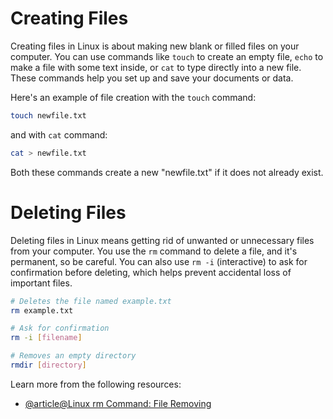 # Creating Files

Creating files in Linux is about making new blank or filled files on your computer. You can use commands like `touch` to create an empty file, `echo` to make a file with some text inside, or `cat` to type directly into a new file. These commands help you set up and save your documents or data.

Here's an example of file creation with the `touch` command:

```bash
touch newfile.txt
```

and with `cat` command:

```bash
cat > newfile.txt
```

Both these commands create a new "newfile.txt" if it does not already exist.

# Deleting Files

Deleting files in Linux means getting rid of unwanted or unnecessary files from your computer. You use the `rm` command to delete a file, and it's permanent, so be careful. You can also use `rm -i` (interactive) to ask for confirmation before deleting, which helps prevent accidental loss of important files.

```bash
# Deletes the file named example.txt
rm example.txt
```

```bash
# Ask for confirmation
rm -i [filename]
```

```bash
# Removes an empty directory
rmdir [directory] 
```

Learn more from the following resources:

- [@article@Linux rm Command: File Removing](https://labex.io/tutorials/linux-linux-rm-command-file-removing-209741)
